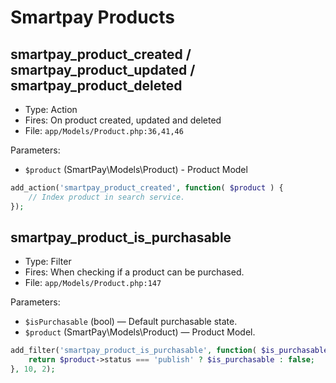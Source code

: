 # Smartpay Products
## smartpay_product_created / smartpay_product_updated / smartpay_product_deleted

- Type: Action
- Fires: On product created, updated and deleted
- File: `app/Models/Product.php:36,41,46`

Parameters:

- `$product` (SmartPay\Models\Product) - Product Model

```php
add_action('smartpay_product_created', function( $product ) {
    // Index product in search service.
});
```

<!-- Filter Hooks -->

## smartpay_product_is_purchasable

- Type: Filter
- Fires: When checking if a product can be purchased.
- File: `app/Models/Product.php:147`

Parameters:

- `$isPurchasable` (bool) — Default purchasable state.
- `$product` (SmartPay\Models\Product) — Product Model.

```php
add_filter('smartpay_product_is_purchasable', function( $is_purchasable, $product ) {
    return $product->status === 'publish' ? $is_purchasable : false;
}, 10, 2);
```
